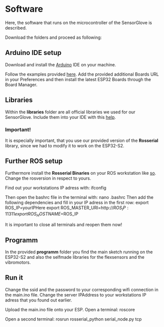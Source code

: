 # Software

Here, the software that runs on the microcontroller of the SensorGlove is described.

Download the folders and proceed as following:

## Arduino IDE setup

Download and install the [Arduino] IDE on your machine.

Follow the examples provided [here](https://github.com/espressif/arduino-esp32/tree/master#esp32-s2-and-esp32-c3-support). Add the provided additional Boards URL in your Preferences and then install the latest ESP32 Boards through the Board Manager.

## Libraries

Within the **libraries** folder are all official libraries we used for our SensorGlove. Include them into your IDE with this [help](http://www.arduino.cc/en/Guide/Libraries).

### Important!

It is especially important, that you use our provided version of the **Rosserial** library, since we had to modify it to work on the ESP32-S2.

## Further ROS setup

Furthermore install the **Rosserial Binaries** on your ROS workstation like [so](http://wiki.ros.org/rosserial_arduino/Tutorials/Arduino%20IDE%20Setup). Change the rosversion in respect to yours.

Find out your workstations IP adress with:
ifconfig

Then open the bashrc file in the terminal with:
nano .bashrc
Then add the following dependencies and fill in your IP adress in the first row:
export ROS_IP=yourIPHere
export ROS_MASTER_URI=http://$ROS_IP:11311 
export ROS_HOSTNAME=$ROS_IP

It is important to close all terminals and reopen them now!

## Programm

In the provided **programm** folder you find the main sketch running on the ESP32-S2 and also the selfmade libraries for the flexsensors and the vibromotors.

## Run it

Change the ssid and the password to your corresponding wifi connection in the main.ino file.
Change the server IPAddress to your workstations IP adress that you found out earlier.

Upload the main.ino file onto your ESP.
Open a terminal:
roscore

Open a second terminal:
rosrun rosserial_python serial_node.py tcp

[Arduino]:https://www.arduino.cc/en/software
